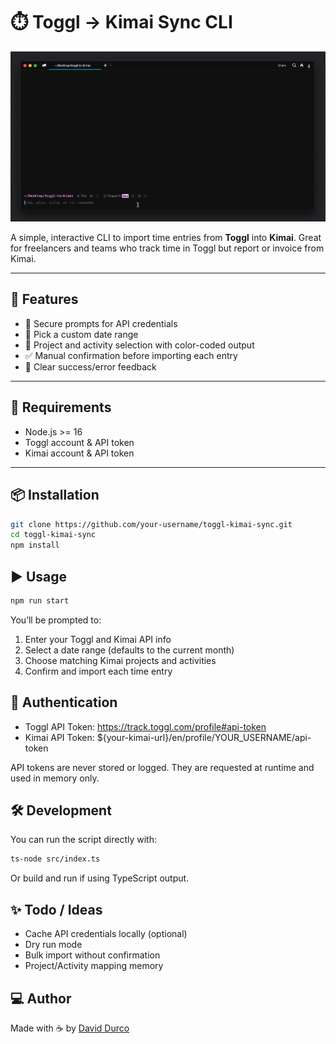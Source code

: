 # ⏱️ Toggl → Kimai Sync CLI

![Demo Screenshot](./demo.gif)

A simple, interactive CLI to import time entries from **Toggl** into **Kimai**. Great for freelancers and teams who track time in Toggl but report or invoice from Kimai.

---

## 🚀 Features

- 🔐 Secure prompts for API credentials
- 📅 Pick a custom date range
- 🎨 Project and activity selection with color-coded output
- ✅ Manual confirmation before importing each entry
- 🧪 Clear success/error feedback

---

## 🧰 Requirements

- Node.js >= 16
- Toggl account & API token
- Kimai account & API token

---

## 📦 Installation

```bash
git clone https://github.com/your-username/toggl-kimai-sync.git
cd toggl-kimai-sync
npm install
```

## ▶️ Usage

```bash
npm run start
```
You’ll be prompted to:
1.	Enter your Toggl and Kimai API info
2.	Select a date range (defaults to the current month)
3.	Choose matching Kimai projects and activities
4.	Confirm and import each time entry

## 🔐 Authentication
- Toggl API Token: https://track.toggl.com/profile#api-token
- Kimai API Token: ${your-kimai-url}/en/profile/YOUR_USERNAME/api-token

API tokens are never stored or logged. They are requested at runtime and used in memory only.

## 🛠️ Development

You can run the script directly with:
```bash
ts-node src/index.ts
```
Or build and run if using TypeScript output.

## ✨ Todo / Ideas
- Cache API credentials locally (optional)
- Dry run mode
- Bulk import without confirmation
- Project/Activity mapping memory

## ‍💻 Author

Made with ☕ by [David Durco](https://x.com/durcodavid)

